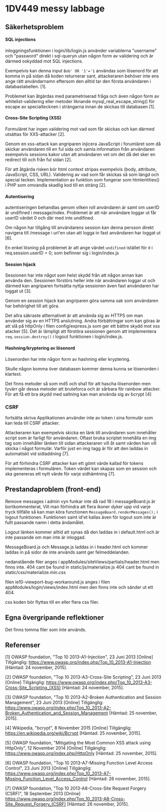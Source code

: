# 1DV449 messy labbage

## Säkerhetsproblem

#### SQL injections

inloggningsfunktionen i login/lib/login.js använder variablerna "username" och "password" direkt i sql-queryn utan någon form av validering och är därmed oskyddad mot SQL injections.

Exempelvis kan denna input `Bob' OR '1'='1` användas som lösenord för att komma in på sidan då koden returnerar sant, attackeraren behöver inte ens ange rätt användarnamn eftersom den alltid tar den första användaren i databastabellen. [1].

Problemet kan åtgärdas med parametriserad fråga och även någon form av whitelist-validering eller metoder liknande mysql_real_escape_string() för escape av specialtecknen i strängarna innan de skickas till databasen [1].

#### Cross-Site Scripting (XSS)

Formuläret har ingen validering mot vad som får skickas och kan därmed utsättas för XXS-attacker [2].

Genom en xss-attack kan angriparen injicera JavaScript i forumläret som då skickar användaren till en ful sida och samla information från användaren exempelvis sessions kakor utan att användaren vet om det då det sker en redirect till och från ful sidan [2]. 

För att åtgärda risken bör html context stripas exempelvis (body, attribute, JavaScript, CSS, URL).
Validering av vad som får skickas så som längd och special tecken. 
Implementation av funktion som fungerar som htmlentities() i PHP som omvandla skadlig kod till en sträng [2].

#### Autentisering

autentiseringen behandlas genom vilken roll användaren är samt om userID är undifined i message/index. Problemet är att när användare loggar ut får userID värdet 0 och där med inte undifined.

Om någon har tillgång till användarens session kan denna persson direkt navigera till /message i url'en utan att logga in fast användaren har loggat ut [6].

En enkel lösning på problemet är att ange värdet `undifined` istället för `0` i req.session.userID = 0; som befinner sig i login/index.js

#### Session hijack

Sessionen har inte något som helst skydd från att någon annan kan använda den. Sessionen förstörs heller inte när användaren loggar ut och därmed kan angriparen fortsätta nyttja sessionen även fast användaren har loggat ut [3].

Genom en session hijack kan angriparen göra samma sak som användaren har behörighet till att göra.

Det allra säkraste allternativet är att använda sig av HTTPS om man använder sig av en HTTPS anslutning.
Andra förbättringar som kan göras är att slå på httpOnly i filen config/express.js som ger ett bättre skydd mot xss atacker [5].
Det är lämpligt att förstöra sessionen genom att implementera `req.session.destroy()` i logout funktionen i login/index.js.

#### Hashning/kryptering av lösenord

Lösenorden har inte någon form av hashning eller kryptering.

Skulle någon komma över databasen kommer denna kunna se lösenorden i klartext.

Det finns metoder så som md5 och sha1 för att hascha lösenorden men tyvärr går dessa metoder att bruteforca och är sårbara för rainbow attacker.
För att få ett bra skydd med saltning kan man använda sig av bcrypt [4]

### CSRF

fortsätta skriva
Applikationen använder inte av token i sina formulär som kan leda till CSRF attacker.

Attackeraren kan exempelvis skicka en länk till användaren som innehåller script som är farligt för användaren. Oftast bruka scriptet innehålla en img tag som innehåller länken till sidan attackeraren vill åt samt värden han vill skicka i något formulär. Varför just en img tagg är för att den laddas in automatiskt vid sidladdning [7].

För att förhindra CSRF attacker kan ett gömt värde kallad för tokens implementeras i formulären. Token värdet kan skapas som en session och ska genereras ett nytt värde för varje sidhämtning [7].


## Prestandaproblem (front-end)

Remove messages i admin vyn funkar inte då rad 18 i messageBoard.js är bortkommenterat, Vill man förhindra att flera ikoner dyker upp vid varje tryck tillfälle så kan man köra functionen `MessageBoard.renderMessages();` i logout funktionen.
Funktionen samt id'et kallas även för logout som inte är fullt passande namn i detta ändamålet.

Logout länken kommer alltid att synas då den laddas in i default.html och är inte passande om man inte är inloggad.

MessageBoard.js och Message.js laddas in i header.html och kommer laddas in på sidor de inte används samt ger felmeddelanden.

nedanstående filer anges i appModules/siteViews/partials/header.html men finns inte.
404 cant be found in static/js/materialize.js
404 cant be found in static/css/materialize.min.css

filen ie10-viewport-bug-workaround.js anges i filen appModules/login/views/index.html men den finns inte och sänder ut ett 404.

css koden bör flyttas till en eller flera css filer.


## Egna övergripande reflektioner

Det finns tomma filer som inte används.



## Referenser

[1] OWASP foundation, "Top 10 2013-A1-Injection", 23 Juni 2013 [Online] Tillgänglig: https://www.owasp.org/index.php/Top_10_2013-A1-Injection [Hämtad: 24 november, 2015].

[2] OWASP foundation, "Top 10 2013-A3-Cross-Site Scripting", 23 Juni 2013 [Online] Tillgänglig: https://www.owasp.org/index.php/Top_10_2013-A3-Cross-Site_Scripting_(XSS) [Hämtad: 24 november, 2015].

[3] OWASP foundation, "Top 10 2013-A2-Broken Authentication and Session Management", 23 Juni 2013 [Online] Tillgänglig: https://www.owasp.org/index.php/Top_10_2013-A2-Broken_Authentication_and_Session_Management [Hämtad: 25 november, 2015].

[4] Wikipedia, "bcrypt", 8 November 2015 [Online] Tillgänglig: https://en.wikipedia.org/wiki/Bcrypt [Hämtad: 25 november, 2015].

[5] OWASP foundation, "Mitigating the Most Common XSS attack using HttpOnly", 12 November 2014 [Online] Tillgänglig: https://www.owasp.org/index.php/HttpOnly [Hämtad: 25 november, 2015].

[6] OWASP foundation, "Top 10 2013-A7-Missing Function Level Access Control", 23 Juni 2013 [Online] Tillgänglig: https://www.owasp.org/index.php/Top_10_2013-A7-Missing_Function_Level_Access_Control [Hämtad: 26 november, 2015].

[7] OWASP foundation, "Top 10 2013-A8-Cross-Site Request Forgery (CSRF)", 18 September 2013 [Online] https://www.owasp.org/index.php/Top_10_2013-A8-Cross-Site_Request_Forgery_(CSRF) [Hämtad: 26 november, 2015].